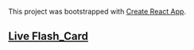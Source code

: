 This project was bootstrapped with [Create React App](https://github.com/facebook/create-react-app).

## [Live Flash_Card](https://stecor.github.io/react_flash_card/)



